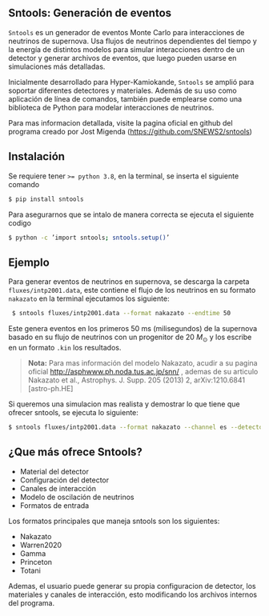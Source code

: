 ## Sntools: Generación de eventos 


`Sntools` es un generador de eventos Monte Carlo para interacciones de neutrinos de supernova. Usa flujos de neutrinos
dependientes del tiempo y la energía de distintos modelos para simular interacciones dentro de un detector 
y generar archivos de eventos, que luego pueden usarse en simulaciones más detalladas.  

Inicialmente desarrollado para Hyper-Kamiokande, `Sntools` se amplió para soportar diferentes detectores y materiales. 
Además de su uso como aplicación de línea de comandos, también puede emplearse como una biblioteca de Python para modelar 
interacciones de neutrinos.

Para mas informacion detallada, visite la pagina oficial en github del programa creado por Jost Migenda (https://github.com/SNEWS2/sntools)


## Instalación

Se requiere tener `>= python 3.8`, en la terminal, se inserta el siguiente comando
```sh
$ pip install sntools
```
Para asegurarnos que se intalo de manera correcta se ejecuta el siguiente codigo
```sh
$ python -c ’import sntools; sntools.setup()’
```

## Ejemplo

Para generar eventos de neutrinos en supernova, se descarga la carpeta `fluxes/intp2001.data`, este contiene el flujo de los neutrinos en su formato `nakazato`
en la terminal ejecutamos los siguiente:
```sh
 $ sntools fluxes/intp2001.data --format nakazato --endtime 50
```
Este genera eventos en los primeros 50 ms (milisegundos) de la supernova basado en su flujo de neutrinos con un progenitor de 20 $M_{\odot}$ y los escribe en un formato `.kin` los resultados.

> **Nota:** Para mas información del modelo Nakazato, acudir a su pagina oficial http://asphwww.ph.noda.tus.ac.jp/snn/ , ademas de su articulo
> Nakazato et al., Astrophys. J. Supp. 205 (2013) 2, arXiv:1210.6841 [astro-ph.HE]

Si queremos una simulacion mas realista y demostrar lo que tiene que ofrecer sntools, se ejecuta lo siguiente: 
```sh
$ sntools fluxes/intp2001.data --format nakazato --channel es --detector SuperK --distance 20 --verbose --output intp2001es.kin
```
## ¿Que más ofrece Sntools?
- Material del detector
- Configuración del detector
- Canales de interacción
- Modelo de oscilación de neutrinos
- Formatos de entrada

Los formatos principales que maneja sntools son los siguientes:
- Nakazato
- Warren2020
- Gamma
- Princeton
- Totani

Ademas, el usuario puede generar su propia configuracion de detector, los materiales y canales de interacción, esto modificando los archivos internos del programa.

